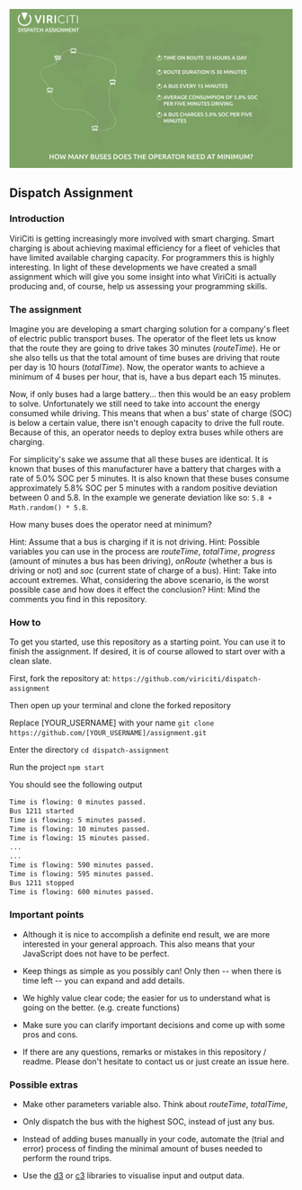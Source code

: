![Dispatch Assignment](images/dispatch_assignment.png)

## Dispatch Assignment
### Introduction

ViriCiti is getting increasingly more involved with smart charging. Smart charging is about achieving maximal efficiency for a fleet of vehicles that have limited available charging capacity. For programmers this is highly interesting. In light of these developments we have created a small assignment which will give you some insight into what ViriCiti is actually producing and, of course, help us assessing your programming skills.

### The assignment

Imagine you are developing a smart charging solution for a company's fleet of electric public transport buses. The operator of the fleet lets us know that the route they are going to drive takes 30 minutes (_routeTime_). He or she also tells us that the total amount of time buses are driving that route per day is 10 hours (_totalTime_). Now, the operator wants to achieve a minimum of 4 buses per hour, that is, have a bus depart each 15 minutes.

Now, if only buses had a large battery... then this would be an easy problem to solve. Unfortunately we still need to take into account the energy consumed while driving. This means that when a bus' state of charge (SOC) is below a certain value, there isn't enough capacity to drive the full route. Because of this, an operator needs to deploy extra buses while others are charging.

For simplicity's sake we assume that all these buses are identical. It is known that buses of this manufacturer have a battery that charges with a rate of 5.0% SOC per 5 minutes. It is also known that these buses consume approximately 5.8% SOC per 5 minutes with a random positive deviation between 0 and 5.8. In the example we generate deviation like so: `5.8 + Math.random() * 5.8`.

How many buses does the operator need at minimum?

Hint: Assume that a bus is charging if it is not driving.
Hint: Possible variables you can use in the process are _routeTime_, _totalTime_, _progress_ (amount of minutes a bus has been driving), _onRoute_ (whether a bus is driving or not) and _soc_ (current state of charge of a bus).
Hint: Take into account extremes. What, considering the above scenario, is the worst possible case and how does it effect the conclusion?
Hint: Mind the comments you find in this repository.

### How to

To get you started, use this repository as a starting point. You can use it to finish the assignment. If desired, it is of course allowed to start over with a clean slate.

First, fork the repository at:
`https://github.com/viriciti/dispatch-assignment`

Then open up your terminal and clone the forked repository

Replace [YOUR_USERNAME] with your name
`git clone https://github.com/[YOUR_USERNAME]/assignment.git`

Enter the directory
`cd dispatch-assignment`

Run the project
`npm start`

You should see the following output

```
Time is flowing: 0 minutes passed.
Bus 1211 started
Time is flowing: 5 minutes passed.
Time is flowing: 10 minutes passed.
Time is flowing: 15 minutes passed.
...
...
Time is flowing: 590 minutes passed.
Time is flowing: 595 minutes passed.
Bus 1211 stopped
Time is flowing: 600 minutes passed.
```

### Important points

* Although it is nice to accomplish a definite end result, we are more interested in your general approach. This also means that your JavaScript does not have to be perfect.

* Keep things as simple as you possibly can! Only then -- when there is time left -- you can expand and add details.

* We highly value clear code; the easier for us to understand what is going on the better. (e.g. create functions)

* Make sure you can clarify important decisions and come up with some pros and cons.

* If there are any questions, remarks or mistakes in this repository / readme. Please don't hesitate to contact us or just create an issue here.

### Possible extras

* Make other parameters variable also. Think about _routeTime_, _totalTime_,

* Only dispatch the bus with the highest SOC, instead of just any bus.

* Instead of adding buses manually in your code, automate the (trial and error) process of finding the minimal amount of buses needed to perform the round trips.

* Use the [d3](https://d3js.org/) or [c3](http://c3js.org/) libraries to visualise input and output data.
